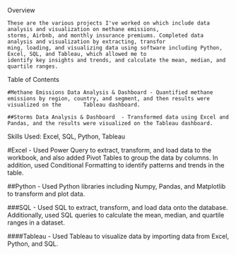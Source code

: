 Overview 
    
    These are the various projects I've worked on which include data analysis and visualization on methane emissions, 
    storms, Airbnb, and monthly insurance premiums. Completed data analysis and visualization by extracting, transfor
    ming, loading, and visualizing data using software including Python, Excel, SQL, and Tableau, which allowed me to 
    identify key insights and trends, and calculate the mean, median, and quartile ranges.

   
 
Table of Contents

    #Methane Emissions Data Analysis & Dashboard - Quantified methane emissions by region, country, and segment, and then results were visualized on the       Tableau dashboard.

    ##Storms Data Analysis & Dashboard  - Transformed data using Excel and Pandas, and the results were visualized on the Tableau dashboard.


Skills Used: Excel, SQL, Python, Tableau

#Excel - Used Power Query to extract, transform, and load data to the workbook, and also added Pivot Tables to group the data by columns. In addition, used Conditional Formatting to identify patterns and trends in the table.

##Python - Used Python libraries including Numpy, Pandas, and Matplotlib to transform and plot data.

###SQL - Used SQL to extract, transform, and load data onto the database. Additionally, used SQL queries to calculate the mean, median, and quartile ranges in a dataset.

####Tableau - Used Tableau to visualize data by importing data from Excel, Python, and SQL.
